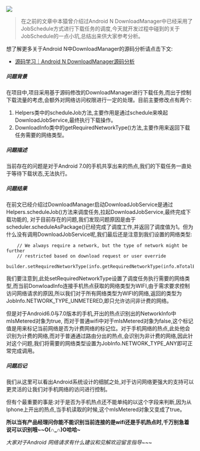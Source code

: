 ![](http://upload-images.jianshu.io/upload_images/1489253-0d39e4bbdf7ba28d.jpeg?imageMogr2/auto-orient/strip%7CimageView2/2/w/1240)

> 在之前的文章中本猿曾介绍过Android N DownloadManager中已经采用了JobSchedule方式进行下载任务的调度,今天就开发过程中碰到的关于JobSchedule的一点小坑,总结出来供大家参考分析。

想了解更多关于Android N中DownloadManager的源码分析请点击下文:
- [源码学习｜Android N DownloadManager源码分析](http://www.jianshu.com/p/c9dc04af2f54)

##### 问题背景
在项目中,项目采用基于源码修改的DownloadManager进行下载任务,而出于控制下载流量的考虑,会额外对网络访问权限进行一定的处理。目前主要修改点有两个:
1. Helpers类中的scheduleJob方法,主要作用是通过schedule来唤起DownloadJobService,最终执行下载操作。
2. DownloadInfo类中的getRequiredNetworkType()方法,主要作用来返回下载任务需要的网络类型。

##### 问题描述
当前存在的问题是对于Android 7.0的手机共享出来的热点,我们的下载任务一直处于等待下载状态,无法执行。

##### 问题结果
在前文已经介绍过DownloadManager启动DownloadJobService是通过Helpers.scheduleJob()方法来调度任务,拉起DownloadJobService,最终完成下载功能的,
对于目前存在的问题,我们发现问题原因是由于scheduler.scheduleAsPackage()已经完成了调度工作,并返回了调度值为1。但为什么没有调用DownloadJobService呢,我们最后还是注意到我们设置的网络类型:

        // We always require a network, but the type of network might be further
        // restricted based on download request or user override
        builder.setRequiredNetworkType(info.getRequiredNetworkType(info.mTotalBytes));

我们要注意到,此处setRequiredNetworkType设置了调度任务执行需要的网络类型,而当前DonwloadInfo连接手机热点获取的网络类型为WIFI,由于需求要求控制访问网络请求的原因,所以我们对于所有网络类型为WIFI的网络,返回的类型为JobInfo.NETWORK_TYPE_UNMETERED,即只允许访问非计费的网络。

但是对于Android6.0与7.0版本的手机,开出的热点识别出的NetworkInfo中mIsMetered对象为true, 而对于普通wifi中对于mIsMetered对象为false,这个标记值是用来标记当前网络是否为计费网络的标记位。对于手机网络的热点,此处他会识别为计费的网络,而对于普通通过路由分出的热点,会识别为非计费的网络,因此针对这个问题,我们将需要的网络类型设置为JobInfo.NETWORK_TYPE_ANY即可正常完成调用。

##### 问题后记
我们从这里可以看出Android系统设计的细腻之处,对于访问网络更强大的支持可以更灵活的让我们对手机网络的访问进行控制。

但有个最重要的事是:对于是否为手机热点还不能单纯的以这个字段来判断,因为从Iphone上开出的热点,当手机读取的时候,这个mIsMetered对象又变成了true。

**所以当有产品经理问你能不能识别当前连接的是wifi还是手机热点时,千万别急着说可以识别哦~~O(∩_∩)O哈哈~**

*大家对于Android 网络请求有什么建议和见解欢迎留言指导~~~*
